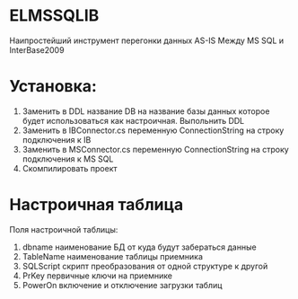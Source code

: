 # ELMSSQLIB


Наипростейший инструмент перегонки данных AS-IS Между MS SQL и InterBase2009
# Установка:
1. Заменить в DDL название DB на название базы данных которое будет использоваться как настроичная. Выпольнить DDL
2. Заменить в IBConnector.cs переменную ConnectionString на строку подключения к IB
3. Заменить в MSConnector.cs переменную ConnectionString на строку подключения к MS SQL
4. Скомпилировать проект

# Настроичная таблица
Поля настроичной таблицы:
1. dbname наименование БД от куда будут забераться данные
2. TableName наименование таблицы приемника
3. SQLScript скрипт преобразования от одной структуре к другой
4. PrKey первичные ключи на приемнике
5. PowerOn включение и отключение загрузки таблиц
